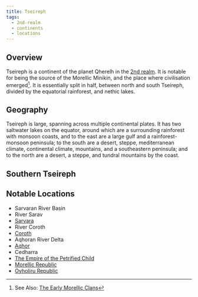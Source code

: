 ```yaml
---
title: Tseireph
tags:
  - 2nd-realm
  - continents
  - locations
---
```

## Overview
Tseireph is a continent of the planet Qherelh in the [2nd realm](lore/2nd-realm.md). It is notable for being the source of the Morellic Minikin, and the place where civilisation emerged[^1]. It is essentially split in half, between north and south Tseireph, divided by the equatorial rainforest, and nethic lakes.
## Geography
Tseireph is large, spanning across multiple continental plates. It has two saltwater lakes on the equator, around which are a surrounding rainforest with monsoon coasts, and to the east are a large gulf and a rainforest-monsoon peninsula; to the south are a desert, steppe, mediterranean climate, continental climate, mountains, and a southeastern peninsula; and to the north are a desert, a steppe, and tundral mountains by the coast.
## Southern Tseireph

## Notable Locations
- Sarvaran River Basin
- River Sarav
- [Sarvara](lore/sarvara.md)
- River Coroth
- [Coroth](groups-and-places/coroth)
- Aqhoran River Delta
- [Aqhor](groups-and-places/aqhor.md)
- Cedharra
- [The Empire of the Petrified Child](groups-and-places/empire-of-the-petrified-child.md)
- [Morellic Republic](groups-and-places/morellic-republic.md)
- [Oyholiru Republic](groups-and-places/oyholiru-republic.md)

[^1]: See Also: [The Early Morellic Clans](lore/early-morellic-tribes.md)